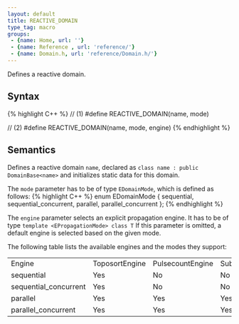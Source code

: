 ```yaml
---
layout: default
title: REACTIVE_DOMAIN
type_tag: macro
groups: 
 - {name: Home, url: ''}
 - {name: Reference , url: 'reference/'}
 - {name: Domain.h, url: 'reference/Domain.h/'}
---
```


Defines a reactive domain.

## Syntax
{% highlight C++ %}
// (1)
#define REACTIVE_DOMAIN(name, mode)

// (2)
#define REACTIVE_DOMAIN(name, mode, engine)
{% endhighlight %}

## Semantics
Defines a reactive domain `name`, declared as `class name : public DomainBase<name>` and initializes static data for this domain.

The `mode` parameter has to be of type `EDomainMode`, which is defined as follows:
{% highlight C++ %}
enum EDomainMode
{
    sequential,
    sequential_concurrent,
    parallel,
	parallel_concurrent
};
{% endhighlight %}

The `engine` parameter selects an explicit propagation engine.
It has to be of type `template <EPropagationMode> class T`
If this parameter is omitted, a default engine is selected based on the given mode.

The following table lists the available engines and the modes they support:

<table>
<tr>
	<td>Engine</td>
	<td>ToposortEngine</td>
	<td>PulsecountEngine</td>
	<td>SubtreeEngine</td>
</tr>
<tr>
	<td>sequential</td>
	<td>Yes</td>
	<td>No</td>
	<td>No</td>
</tr>
<tr>
	<td>sequential_concurrent</td>
	<td>Yes</td>
	<td>No</td>
	<td>No</td>
</tr>
<tr>
	<td>parallel</td>
	<td>Yes</td>
	<td>Yes</td>
	<td>Yes</td>
</tr>
<tr>
	<td>parallel_concurrent</td>
	<td>Yes</td>
	<td>Yes</td>
	<td>Yes</td>
</tr>
</table>